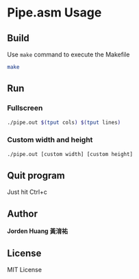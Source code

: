 # Pipe.asm Usage

## Build

Use `make` command to execute the Makefile

```bash
make
```

## Run

### Fullscreen

```bash
./pipe.out $(tput cols) $(tput lines)
```

### Custom width and height

```bash
./pipe.out [custom width] [custom height]
```

## Quit program

Just hit Ctrl+c

## Author
**Jorden Huang 黃淯祐**

## License
MIT License
